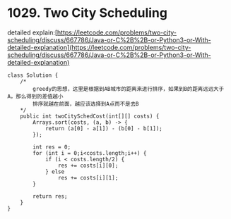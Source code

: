 # 1029. Two City Scheduling

detailed explain:[https://leetcode.com/problems/two-city-scheduling/discuss/667786/Java-or-C%2B%2B-or-Python3-or-With-detailed-explanation](https://leetcode.com/problems/two-city-scheduling/discuss/667786/Java-or-C%2B%2B-or-Python3-or-With-detailed-explanation)

```
class Solution {
    /*
        greedy的思想，这里是根据到AB城市的距离来进行排序，如果到B的距离远远大于A，那么得到的差值越小
        排序就越在前面，越应该选择到A点而不是去B
    */
    public int twoCitySchedCost(int[][] costs) {
        Arrays.sort(costs, (a, b) -> {
            return (a[0] - a[1]) - (b[0] - b[1]);
        });
        
        int res = 0;
        for (int i = 0;i<costs.length;i++) {
            if (i < costs.length/2) {
                res += costs[i][0];
            } else 
                res += costs[i][1];
        }
        
        return res;
    }
}
```
